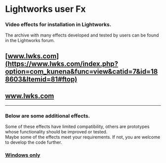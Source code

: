 
# Lightworks user Fx

### Video effects for installation in Lightworks.

The archive with many effects developed and tested by users can be found in the Lightworks forum.
## [www.lwks.com](https://www.lwks.com/index.php?option=com_kunena&func=view&catid=7&id=188603&Itemid=81#ftop)
## <a href="https://www.lwks.com/index.php?option=com_kunena&func=view&catid=7&id=188603&Itemid=81#ftop" TARGET="_blank">www.lwks.com</a> 


----------------------------------------------------------------------------

### Below are some additional effects.
Some of these effects have limited compatibility, others are prototypes whose functionality should be improved or tested.  
Maybe some of the effects meet your requirements.  If not, you are welcome to develop the code further.

### [Windows only](Windows_only/README.md)

